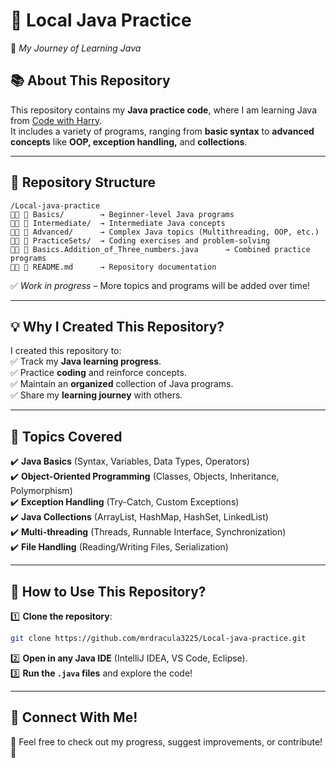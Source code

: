 # 📌 Local Java Practice
🚀 *My Journey of Learning Java*

## 📚 About This Repository
This repository contains my **Java practice code**, where I am learning Java from [Code with Harry](https://www.youtube.com/@CodeWithHarry).  
It includes a variety of programs, ranging from **basic syntax** to **advanced concepts** like **OOP, exception handling,** and **collections**.

---

## 📂 Repository Structure
```
/Local-java-practice
 📁 Basics/        → Beginner-level Java programs  
 📁 Intermediate/  → Intermediate Java concepts  
 📁 Advanced/      → Complex Java topics (Multithreading, OOP, etc.)  
 📁 PracticeSets/  → Coding exercises and problem-solving  
 📝 Basics.Addition_of_Three_numbers.java      → Combined practice programs  
 📝 README.md      → Repository documentation  
```
✅ *Work in progress* – More topics and programs will be added over time!

---

## 💡 Why I Created This Repository?
I created this repository to:  
✅ Track my **Java learning progress**.  
✅ Practice **coding** and reinforce concepts.  
✅ Maintain an **organized** collection of Java programs.  
✅ Share my **learning journey** with others.

---

## 📌 Topics Covered
✔️ **Java Basics** (Syntax, Variables, Data Types, Operators)  
✔️ **Object-Oriented Programming** (Classes, Objects, Inheritance, Polymorphism)  
✔️ **Exception Handling** (Try-Catch, Custom Exceptions)  
✔️ **Java Collections** (ArrayList, HashMap, HashSet, LinkedList)  
✔️ **Multi-threading** (Threads, Runnable Interface, Synchronization)  
✔️ **File Handling** (Reading/Writing Files, Serialization)

---

## 🚀 How to Use This Repository?
1️⃣ **Clone the repository**:
   ```bash
   git clone https://github.com/mrdracula3225/Local-java-practice.git
   ```  
2️⃣ **Open in any Java IDE** (IntelliJ IDEA, VS Code, Eclipse).  
3️⃣ **Run the `.java` files** and explore the code!

---

## 📢 Connect With Me!
💬 Feel free to check out my progress, suggest improvements, or contribute! 🚀  
